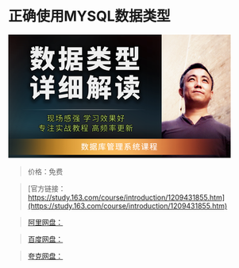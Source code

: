 # 正确使用MYSQL数据类型

![img](../../../assets/study163/free/91b7b185393a4df8a102b5cdfe1caa13.png)

> 价格：免费

> [官方链接：https://study.163.com/course/introduction/1209431855.htm](https://study.163.com/course/introduction/1209431855.htm)

> [阿里网盘：]()

> [百度网盘：]()

> [夸克网盘：]()
